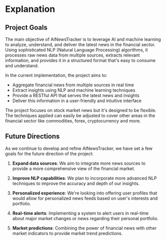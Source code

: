 # Explanation

## Project Goals

The main objective of AINewsTracker is to leverage AI and machine learning to analyze, understand, and deliver the latest news in the financial sector. Using sophisticated NLP (Natural Language Processing) algorithms, it processes raw news data from multiple sources, extracts relevant information, and provides it in a structured format that's easy to consume and understand.

In the current implementation, the project aims to:

- Aggregate financial news from multiple sources in real time
- Extract insights using NLP and machine learning techniques
- Provide a RESTful API that serves the latest news and insights
- Deliver this information in a user-friendly and intuitive interface

The project focuses on stock market news but it's designed to be flexible. The techniques applied can easily be adjusted to cover other areas in the financial sector like commodities, forex, cryptocurrency and more.

## Future Directions

As we continue to develop and refine AINewsTracker, we have set a few goals for the future direction of the project:

1. **Expand data sources**: We aim to integrate more news sources to provide a more comprehensive view of the financial market.

2. **Improve NLP capabilities**: We plan to incorporate more advanced NLP techniques to improve the accuracy and depth of our insights.

3. **Personalized experience**: We're looking into offering user profiles that would allow for personalized news feeds based on user's interests and portfolio.

4. **Real-time alerts**: Implementing a system to alert users in real-time about major market changes or news regarding their personal portfolio.

5. **Market predictions**: Combining the power of financial news with other market indicators to provide market trend predictions.